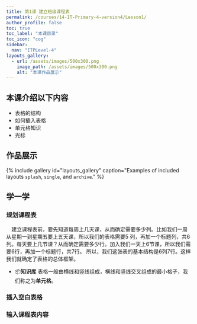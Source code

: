 ```yaml
---
title: 第1课 建立班级课程表
permalink: /courses/14-IT-Primary-4-version4/Lesson1/
author_profile: false
toc: true
toc_label: "本课目录"
toc_icon: "cog"
sidebar:
  nav: "ITPLevel-4"
layouts_gallery:
  - url: /assets/images/500x300.png
    image_path: /assets/images/500x300.png
    alt: "本课作品展示"
---
```

## 本课介绍以下内容
- 表格的结构
- 如何插入表格
- 单元格知识
- 光标
## 作品展示
{% include gallery id="layouts_gallery" caption="Examples of included layouts `splash`, `single`, and `archive`." %}
## 学一学
### 规划课程表
`  `建立课程表前，要先知道每周上几天课，从而确定需要多少列。比如我们一周从星期一到星期五要上五天课，所以我们的表格需要5
列，再加一个标题列，共6列。每天要上几节课？从而确定需要多少行。加入我们一天上6节课，所以我们需要6行，再加一个标题行，共7行。
所以，我们这张表的基本结构是6列7行。这样我们就确定了表格的总体框架。
- :package:**知识库**
  表格一般由横线和竖线组成，横线和竖线交叉组成的最小格子，我们称之为**单元格**。
### 插入空白表格
### 输入课程表内容
